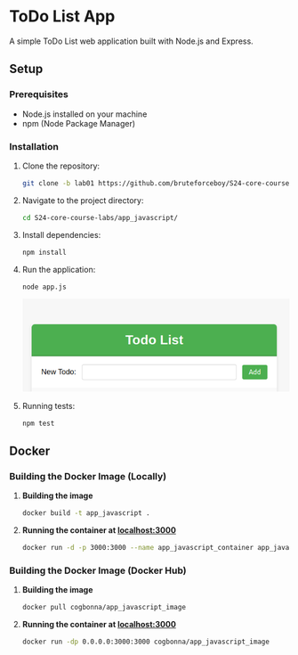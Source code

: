 # ToDo List App

A simple ToDo List web application built with Node.js and Express.

## Setup

### Prerequisites

- Node.js installed on your machine
- npm (Node Package Manager)

### Installation

1. Clone the repository:

   ```bash
   git clone -b lab01 https://github.com/bruteforceboy/S24-core-course-labs/
   ```
2. Navigate to the project directory:
   ```bash 
   cd S24-core-course-labs/app_javascript/
   ```
3. Install dependencies:
   ```bash 
   npm install
   ``` 
4. Run the application: 
   ```bash 
   node app.js
   ```
   ![alt text](image.png)
5. Running tests: 
   ```bash
   npm test
   ``` 

## Docker 

### Building the Docker Image (Locally)

1. **Building the image**
   ```bash 
   docker build -t app_javascript .
   ```
2. **Running the container at [localhost:3000](127.0.0.1/3000)**
   ```bash 
   docker run -d -p 3000:3000 --name app_javascript_container app_javascript
   ```

### Building the Docker Image (Docker Hub)

1. **Building the image**
   ```bash 
   docker pull cogbonna/app_javascript_image
   ```
2. **Running the container at [localhost:3000](127.0.0.1/3000)**
   ```bash 
   docker run -dp 0.0.0.0:3000:3000 cogbonna/app_javascript_image
   ```